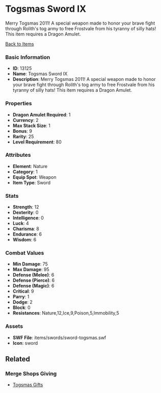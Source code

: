 # Togsmas Sword IX

Merry Togsmas 2011! A special weapon made to honor your brave fight through Rolith's tog army to free Frostvale from his tyranny of silly hats!
This item requires a Dragon Amulet.

[Back to Items](../items.md)

### Basic Information

- **ID**: 13125
- **Name**: Togsmas Sword IX
- **Description**: Merry Togsmas 2011! A special weapon made to honor your brave fight through Rolith&#039;s tog army to free Frostvale from his tyranny of silly hats!
This item requires a Dragon Amulet.

### Properties

- **Dragon Amulet Required**: 1
- **Currency**: 2
- **Max Stack Size**: 1
- **Bonus**: 9
- **Rarity**: 25
- **Level Requirement**: 80

### Attributes

- **Element**: Nature
- **Category**: 1
- **Equip Spot**: Weapon
- **Item Type**: Sword

### Stats

- **Strength**: 12
- **Dexterity**: 0
- **Intelligence**: 0
- **Luck**: 4
- **Charisma**: 8
- **Endurance**: 6
- **Wisdom**: 6

### Combat Values

- **Min Damage**: 75
- **Max Damage**: 95
- **Defense (Melee)**: 6
- **Defense (Pierce)**: 6
- **Defense (Magic)**: 6
- **Critical**: 9
- **Parry**: 1
- **Dodge**: 2
- **Block**: 0
- **Resistances**: Nature,12,Ice,9,Poison,5,Immobility,5

### Assets

- **SWF File**: items/swords/sword-togsmas.swf
- **Icon**: sword

## Related

### Merge Shops Giving

- [Togsmas Gifts](../merge-shops/101-togsmas-gifts.md)

